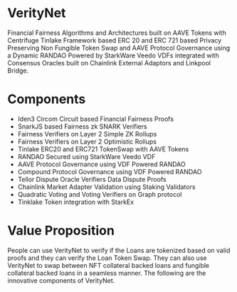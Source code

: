 # VerityNet
Financial Fairness Algorithms and Architectures built on AAVE Tokens with Centrifuge Tinlake Framework based ERC 20 and ERC 721 based Privacy Preserving Non Fungible Token Swap and AAVE Protocol Governance using a Dynamic RANDAO Powered by StarkWare Veedo VDFs integrated with Consensus Oracles built on Chainlink External Adaptors and Linkpool Bridge. 

# Components
- Iden3 Circom Circuit based Financial Fairness Proofs 
- SnarkJS based Fairness zk SNARK Verifiers 
- Fairness Verifiers on Layer 2 Simple ZK Rollups 
- Fairness Verifiers on Layer 2 Optimistic Rollups
- Tinlake ERC20 and ERC721 TokenSwap with AAVE Tokens
- RANDAO Secured using StarkWare Veedo VDF
- AAVE Protocol Governance using VDF Powered RANDAO 
- Compound Protocol Governance using VDF Powered RANDAO
- Tellor Dispute Oracle Verifiers Data Dispute Proofs
- Chainlink Market Adapter Validation using Staking Validators
- Quadratic Voting and Voting Verifiers on Graph protocol
- Tinklake Token integration with StarkEx 

# Value Proposition
People can use VerityNet to verify if the Loans are tokenized based on valid proofs and they can verify the Loan Token Swap. They can also use VerityNet to swap between NFT collateral backed loans and fungible collateral backed loans in a seamless manner. The following are the innovative components of VerityNet.
